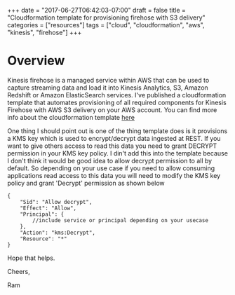+++
date = "2017-06-27T06:42:03-07:00"
draft = false
title = "Cloudformation template for provisioning firehose with S3 delivery"
categories = ["resources"]
tags = ["cloud", "cloudformation", "aws", "kinesis", "firehose"]
+++

# Overview
Kinesis firehose is a managed service within AWS that can be used to capture streaming data and load it into Kinesis Analytics, S3, Amazon Redshift or Amazon ElasticSearch services. I've published a cloudformation template that automates provisioning of all required components for Kinesis Firehose with AWS S3 delivery on your AWS account. You can find more info about the cloudformation template [here](https://github.com/rprakashg/cf-templates/tree/master/firehose-with-s3-destination)

One thing I should point out is one of the thing template does is it provisions a KMS key which is used to encrypt/decrypt data ingested at REST. If you want to give others access to read this data you need to grant DECRYPT permission in your KMS key policy. I din't add this into the template because I don't think it would be good idea to allow decrypt permission to all by default. So depending on your use case if you need to allow consuming applications read access to this data you will need to modify the KMS key policy and grant 'Decrypt' permission as shown below

```
{
    "Sid": "Allow decrypt",
    "Effect": "Allow",
    "Principal": {
        //include service or principal depending on your usecase
    },
    "Action": "kms:Decrypt",
    "Resource": "*"
}
```

Hope that helps.

Cheers,

Ram

